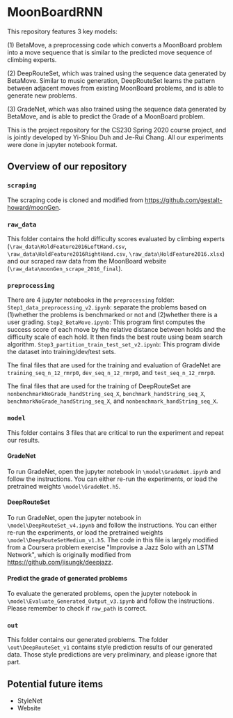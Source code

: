 # MoonBoardRNN

This repository features 3 key models:

(1) BetaMove, a preprocessing code which converts a MoonBoard problem into a move sequence that is similar to the predicted move sequence of climbing experts.

(2) DeepRouteSet, which was trained using the sequence data generated by BetaMove. Similar to music generation, DeepRouteSet learns the pattern between adjacent moves from existing MoonBoard problems, and is able to generate new problems.

(3) GradeNet, which was also trained using the sequence data generated by BetaMove, and is able to predict the Grade of a MoonBoard problem.

This is the project repository for the CS230 Spring 2020 course project, and is jointly developed by Yi-Shiou Duh and Je-Rui Chang. All our experiments were done in jupyter notebook format.

## Overview of our repository

### `scraping`
The scraping code is cloned and modified from https://github.com/gestalt-howard/moonGen.

### `raw_data`
This folder contains the hold difficulty scores evaluated by climbing experts (`\raw_data\HoldFeature2016LeftHand.csv`, `\raw_data\HoldFeature2016RightHand.csv`, `\raw_data\HoldFeature2016.xlsx`) and our scraped raw data from the MoonBoard website (`\raw_data\moonGen_scrape_2016_final`).

### `preprocessing`
There are 4 jupyter notebooks in the `preprocessing` folder:
`Step1_data_preprocessing_v2.ipynb`: separate the problems based on (1)whether the problems is benchmarked or not and (2)whether there is a user grading.
`Step2_BetaMove.ipynb`: This program first computes the success score of each move by the relative distance between holds and the difficulty scale of each hold. It then finds the best route using beam search algorithm.
`Step3_partition_train_test_set_v2.ipynb`: This program divide the dataset into training/dev/test sets.

The final files that are used for the training and evaluation of GradeNet are `training_seq_n_12_rmrp0`, `dev_seq_n_12_rmrp0`, and `test_seq_n_12_rmrp0`.

The final files that are used for the training of DeepRouteSet are `nonbenchmarkNoGrade_handString_seq_X`, `benchmark_handString_seq_X`, `benchmarkNoGrade_handString_seq_X`, and `nonbenchmark_handString_seq_X`.

### `model`
This folder contains 3 files that are critical to run the experiment and repeat our results.

#### GradeNet

To run GradeNet, open the jupyter notebook in `\model\GradeNet.ipynb` and follow the instructions. You can either re-run the experiments, or load the pretrained weights `\model\GradeNet.h5`.

#### DeepRouteSet

To run GradeNet, open the jupyter notebook in `\model\DeepRouteSet_v4.ipynb` and follow the instructions. You can either re-run the experiments, or load the pretrained weights `\model\DeepRouteSetMedium_v1.h5`. The code in this file is largely modified from a Coursera problem exercise "Improvise a Jazz Solo with an LSTM Network", which is originally modified from https://github.com/jisungk/deepjazz.

#### Predict the grade of generated problems

To evaluate the generated problems, open the jupyter notebook in `\model\Evaluate_Generated_Output_v3.ipynb` and follow the instructions. Please remember to check if `raw_path` is correct.


### `out`
This folder contains our generated problems. The folder `\out\DeepRouteSet_v1` contains style prediction results of our generated data. Those style predictions are very preliminary, and please ignore that part.


## Potential future items
* StyleNet
* Website
